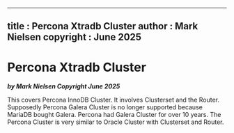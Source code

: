 
---
title : Percona Xtradb Cluster
author : Mark Nielsen
copyright : June 2025
---


Percona Xtradb Cluster
==============================

_**by Mark Nielsen
Copyright June 2025**_

This covers Percona InnoDB Cluster. It involves Clusterset and the Router. Supposedly Percona Galera Cluster is no
longer supported because MariaDB bought Galera. Percona had Galera Cluster for over 10 years. The Percona
Cluster is very similar to Oracle Cluster with Clusterset and Router.
